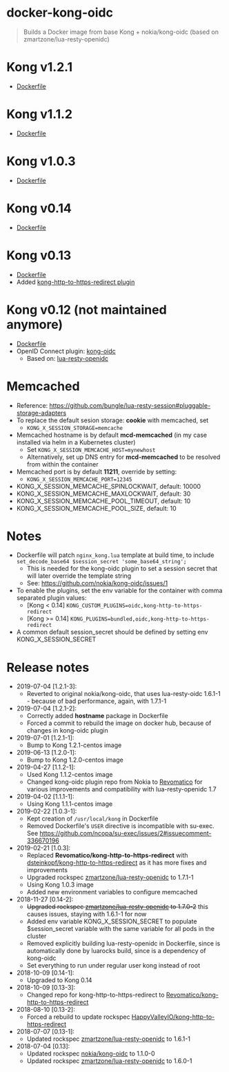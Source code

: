 # docker-kong-oidc
> Builds a Docker image from base Kong + nokia/kong-oidc (based on zmartzone/lua-resty-openidc)

# Kong v1.2.1
- [Dockerfile](https://github.com/Revomatico/docker-kong-oidc/blob/master/Dockerfile)


# Kong v1.1.2
- [Dockerfile](https://github.com/Revomatico/docker-kong-oidc/blob/1.1.2-1/Dockerfile)


# Kong v1.0.3
- [Dockerfile](https://github.com/Revomatico/docker-kong-oidc/blob/1.0.3-1/Dockerfile)


# Kong v0.14
- [Dockerfile](https://github.com/Revomatico/docker-kong-oidc/blob/0.14-2/Dockerfile)


# Kong v0.13
- [Dockerfile](https://github.com/Revomatico/docker-kong-oidc/blob/0.13-3/Dockerfile)
- Added [kong-http-to-https-redirect plugin](https://github.com/HappyValleyIO/kong-http-to-https-redirect)


# Kong v0.12 (not maintained anymore)
- [Dockerfile](https://github.com/Revomatico/docker-kong-oidc/blob/0.12/Dockerfile)
- OpenID Connect plugin: [kong-oidc](https://github.com/nokia/kong-oidc)
    - Based on: [lua-resty-openidc](https://github.com/zmartzone/lua-resty-openidc)


# Memcached
- Reference: https://github.com/bungle/lua-resty-session#pluggable-storage-adapters
- To replace the default sesion storage: **cookie** with memcached, set
    - `KONG_X_SESSION_STORAGE=memcache`
- Memcached hostname is by default **mcd-memcached** (in my case installed via helm in a Kubernetes cluster)
    - Set `KONG_X_SESSION_MEMCACHE_HOST=mynewhost`
    - Alternatively, set up DNS entry for **mcd-memcached** to be resolved from within the container
- Memcached port is by default **11211**, override by setting:
    - `KONG_X_SESSION_MEMCACHE_PORT=12345`
- KONG_X_SESSION_MEMCACHE_SPINLOCKWAIT, default: 10000
- KONG_X_SESSION_MEMCACHE_MAXLOCKWAIT, default: 30
- KONG_X_SESSION_MEMCACHE_POOL_TIMEOUT, default: 10
- KONG_X_SESSION_MEMCACHE_POOL_SIZE, default: 10


# Notes
- Dockerfile will patch `nginx_kong.lua` template at build time, to include `set_decode_base64 $session_secret 'some_base64_string';`
    - This is needed for the kong-oidc plugin to set a session secret that will later override the template string
    - See: https://github.com/nokia/kong-oidc/issues/1
- To enable the plugins, set the env variable for the container with comma separated plugin values:
    - [Kong < 0.14] `KONG_CUSTOM_PLUGINS=oidc,kong-http-to-https-redirect`
    - [Kong >= 0.14] `KONG_PLUGINS=bundled,oidc,kong-http-to-https-redirect`
- A common default session_secret should be defined by setting env KONG_X_SESSION_SECRET


# Release notes
- 2019-07-04 [1.2.1-3]:
    - Reverted to original nokia/kong-oidc, that uses lua-resty-oidc 1.6.1-1 - because of bad performance, again, with 1.7.1-1
- 2019-07-04 [1.2.1-2]:
    - Correctly added **hostname** package in Dockerfile
    - Forced a commit to rebuild the image on docker hub, because of changes in kong-oidc plugin
- 2019-07-01 [1.2.1-1]:
    - Bump to Kong 1.2.1-centos image
- 2019-06-13 [1.2.0-1]:
    - Bump to Kong 1.2.0-centos image
- 2019-04-27 [1.1.2-1]:
    - Used Kong 1.1.2-centos image
    - Changed kong-oidc plugin repo from Nokia to [Revomatico](https://github.com/Revomatico/kong-oidc) for various improvements and compatibility with lua-resty-openidc 1.7
- 2019-04-02 [1.1.1-1]:
    - Using Kong 1.1.1-centos image
- 2019-02-22 [1.0.3-1]:
    - Kept creation of `/usr/local/kong` in Dockerfile
    - Removed Dockerfile's `USER` directive is incompatible with su-exec. See https://github.com/ncopa/su-exec/issues/2#issuecomment-336670196
- 2019-02-21 [1.0.3]:
    - Replaced **Revomatico/kong-http-to-https-redirect** with [dsteinkopf/kong-http-to-https-redirect](https://github.com/dsteinkopf/kong-http-to-https-redirect) as it has more fixes and improvements
    - Upgraded rockspec [zmartzone/lua-resty-openidc](https://github.com/zmartzone/lua-resty-openidc) to 1.7.1-1
    - Using Kong 1.0.3 image
    - Added new environment variables to configure memcached
- 2018-11-27 [0.14-2]:
    - ~~Upgraded rockspec [zmartzone/lua-resty-openidc](https://github.com/zmartzone/lua-resty-openidc) to 1.7.0-2~~ this causes issues, staying with 1.6.1-1 for now
    - Added env variable KONG_X_SESSION_SECRET to populate $session_secret variable with the same variable for all pods in the cluster
    - Removed explicitly building lua-resty-openidc in Dockerfile, since is automatically done by luarocks build, since is a dependency of kong-oidc
    - Set everything to run under regular user kong instead of root
- 2018-10-09 [0.14-1]:
    - Upgraded to Kong 0.14
- 2018-10-09 [0.13-3]:
    - Changed repo for kong-http-to-https-redirect to [Revomatico/kong-http-to-https-redirect](https://github.com/Revomatico/kong-http-to-https-redirect)
- 2018-08-10 [0.13-2]:
    - Forced a rebuild to update rockspec [HappyValleyIO/kong-http-to-https-redirect](https://github.com/HappyValleyIO/kong-http-to-https-redirect)
- 2018-07-07 [0.13-1]:
    - Updated rockspec [zmartzone/lua-resty-openidc](https://github.com/zmartzone/lua-resty-openidc) to 1.6.1-1
- 2018-07-04 [0.13]:
    - Updated rockspec [nokia/kong-oidc](https://github.com/nokia/kong-oidc) to 1.1.0-0
    - Updated rockspec [zmartzone/lua-resty-openidc](https://github.com/zmartzone/lua-resty-openidc) to 1.6.0-1

